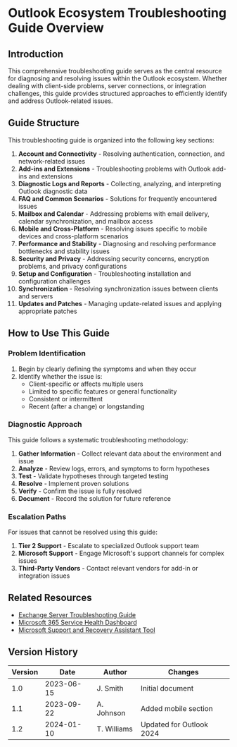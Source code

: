 # Outlook Ecosystem Troubleshooting Guide Overview

## Introduction

This comprehensive troubleshooting guide serves as the central resource for diagnosing and resolving issues within the Outlook ecosystem. Whether dealing with client-side problems, server connections, or integration challenges, this guide provides structured approaches to efficiently identify and address Outlook-related issues.

## Guide Structure

This troubleshooting guide is organized into the following key sections:

1. **Account and Connectivity** - Resolving authentication, connection, and network-related issues
2. **Add-ins and Extensions** - Troubleshooting problems with Outlook add-ins and extensions
3. **Diagnostic Logs and Reports** - Collecting, analyzing, and interpreting Outlook diagnostic data
4. **FAQ and Common Scenarios** - Solutions for frequently encountered issues
5. **Mailbox and Calendar** - Addressing problems with email delivery, calendar synchronization, and mailbox access
6. **Mobile and Cross-Platform** - Resolving issues specific to mobile devices and cross-platform scenarios
7. **Performance and Stability** - Diagnosing and resolving performance bottlenecks and stability issues
8. **Security and Privacy** - Addressing security concerns, encryption problems, and privacy configurations
9. **Setup and Configuration** - Troubleshooting installation and configuration challenges
10. **Synchronization** - Resolving synchronization issues between clients and servers
11. **Updates and Patches** - Managing update-related issues and applying appropriate patches

## How to Use This Guide

### Problem Identification

1. Begin by clearly defining the symptoms and when they occur
2. Identify whether the issue is:
   - Client-specific or affects multiple users
   - Limited to specific features or general functionality
   - Consistent or intermittent
   - Recent (after a change) or longstanding

### Diagnostic Approach

This guide follows a systematic troubleshooting methodology:

1. **Gather Information** - Collect relevant data about the environment and issue
2. **Analyze** - Review logs, errors, and symptoms to form hypotheses
3. **Test** - Validate hypotheses through targeted testing
4. **Resolve** - Implement proven solutions
5. **Verify** - Confirm the issue is fully resolved
6. **Document** - Record the solution for future reference

### Escalation Paths

For issues that cannot be resolved using this guide:

1. **Tier 2 Support** - Escalate to specialized Outlook support team
2. **Microsoft Support** - Engage Microsoft's support channels for complex issues
3. **Third-Party Vendors** - Contact relevant vendors for add-in or integration issues

## Related Resources

- [Exchange Server Troubleshooting Guide](link-to-exchange-guide)
- [Microsoft 365 Service Health Dashboard](link-to-dashboard)
- [Microsoft Support and Recovery Assistant Tool](link-to-sara-tool)

## Version History

| Version | Date | Author | Changes |
|---------|------|--------|---------|
| 1.0 | 2023-06-15 | J. Smith | Initial document |
| 1.1 | 2023-09-22 | A. Johnson | Added mobile section |
| 1.2 | 2024-01-10 | T. Williams | Updated for Outlook 2024 |
